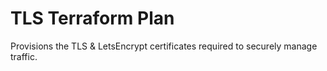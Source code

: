 # TLS Terraform Plan

Provisions the TLS & LetsEncrypt certificates required to securely manage traffic.
